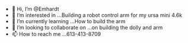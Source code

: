 - 👋 Hi, I’m @Emhardt
- 👀 I’m interested in ...Building a robot control arm for my ursa mini 4.6k
- 🌱 I’m currently learning ...How to build the arm
- 💞️ I’m looking to collaborate on ...on building the dolly and arm
- 📫 How to reach me ...613-413-8709

<!---
Emhardt/Emhardt is a ✨ special ✨ repository because its `README.md` (this file) appears on your GitHub profile.
You can click the Preview link to take a look at your changes.
--->
